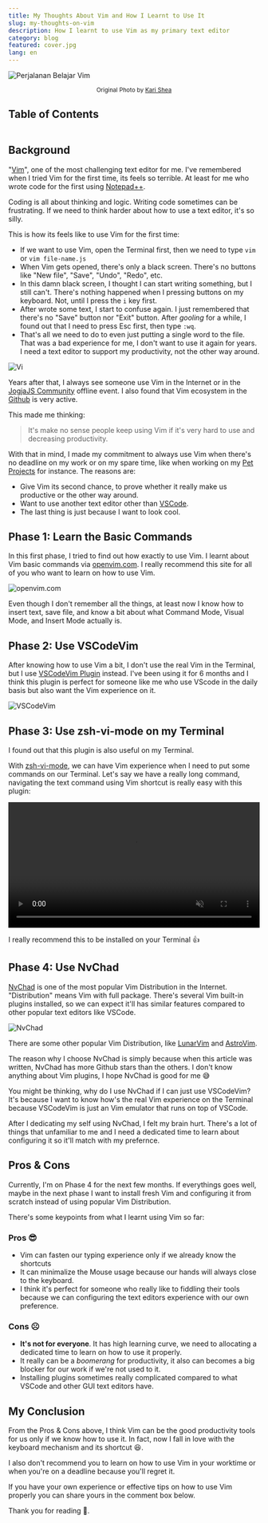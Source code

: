 ```yaml
---
title: My Thoughts About Vim and How I Learnt to Use It
slug: my-thoughts-on-vim
description: How I learnt to use Vim as my primary text editor
category: blog
featured: cover.jpg
lang: en
---
```


<img src="cover.jpg" alt="Perjalanan Belajar Vim" />

<p align="center"><small><span>Original Photo by <a href="https://unsplash.com/photos/macbook-pro-on-top-of-brown-table-1SAnrIxw5OY" target="_blank" rel="noopener">Kari Shea</a></span></small></p>

## Table of Contents

```toc

```

## Background

"[Vim](https://www.vim.org/)", one of the most challenging text editor for me.
I've remembered when I tried Vim for the first time, its feels so terrible. At
least for me who wrote code for the first using
[Notepad++](https://notepad-plus-plus.org/downloads/).

Coding is all about thinking and logic. Writing code sometimes can be
frustrating. If we need to think harder about how to use a text editor, it's so
silly.

This is how its feels like to use Vim for the first time:

- If we want to use Vim, open the Terminal first, then we need to type `vim` or
  `vim file-name.js`
- When Vim gets opened, there's only a black screen. There's no buttons like
  "New file", "Save", "Undo", "Redo", etc.
- In this damn black screen, I thought I can start writing something, but I
  still can't. There's nothing happened when I pressing buttons on my keyboard.
  Not, until I press the `i` key first.
- After wrote some text, I start to confuse again. I just remembered that
  there's no "Save" button nor "Exit" button. After _gooling_ for a while, I
  found out that I need to press Esc first, then type `:wq`.
- That's all we need to do to even just putting a single word to the file. That
  was a bad experience for me, I don't want to use it again for years. I need a
  text editor to support my productivity, not the other way around.

![Vi](images/vi.jpg)

Years after that, I always see someone use Vim in the Internet or in the
[JogjaJS Community](https://jogja.js.org/) offline event. I also found that Vim
ecosystem in the [Github](https://github.com/search?q=vim&type=repositories) is
very active.

This made me thinking:

> It's make no sense people keep using Vim if it's very hard to use and
> decreasing productivity.

With that in mind, I made my commitment to always use Vim when there's no
deadline on my work or on my spare time, like when working on my
[Pet Projects](/pet-projects) for instance. The reasons are:

- Give Vim its second chance, to prove whether it really make us productive or
  the other way around.
- Want to use another text editor other than
  [VSCode](https://code.visualstudio.com/).
- The last thing is just because I want to look cool.

## Phase 1: Learn the Basic Commands

In this first phase, I tried to find out how exactly to use Vim. I learnt about
Vim basic commands via [openvim.com](https://www.openvim.com/). I really
recommend this site for all of you who want to learn on how to use Vim.

![openvim.com](images/openvim.jpg)

Even though I don't remember all the things, at least now I know how to insert
text, save file, and know a bit about what Command Mode, Visual Mode, and Insert
Mode actually is.

## Phase 2: Use VSCodeVim

After knowing how to use Vim a bit, I don't use the real Vim in the Terminal,
but I use
[VSCodeVim Plugin](https://marketplace.visualstudio.com/items?itemName=vscodevim.vim)
instead. I've been using it for 6 months and I think this plugin is perfect for
someone like me who use VScode in the daily basis but also want the Vim
experience on it.

![VSCodeVim](images/vscodevim.jpg)

## Phase 3: Use zsh-vi-mode on my Terminal

I found out that this plugin is also useful on my Terminal.

With [zsh-vi-mode](https://github.com/jeffreytse/zsh-vi-mode), we can have Vim
experience when I need to put some commands on our Terminal. Let's say we have a
really long command, navigating the text command using Vim shortcut is really
easy with this plugin:

<p class="flex justify-center">
    <video autoplay loop muted playsinline style="width: 600px; max-width: 100%;">
      <source src="images/zsh-vi-mode.webm" type="video/webm">
      <source src="images/zsh-vi-mode.mp4" type="video/mp4">
    </video>
</p>

I really recommend this to be installed on your Terminal 👍

## Phase 4: Use NvChad

[NvChad](https://nvchad.com/) is one of the most popular Vim Distribution in the
Internet. "Distribution" means Vim with full package. There's several Vim
built-in plugins installed, so we can expect it'll has similar features compared
to other popular text editors like VSCode.

![NvChad](images/nvchad.jpg)

There are some other popular Vim Distribution, like
[LunarVim](https://www.lunarvim.org/) and [AstroVim](https://astronvim.com/).

The reason why I choose NvChad is simply because when this article was written,
NvChad has more Github stars than the others. I don't know anything about Vim
plugins, I hope NvChad is good for me 😅

You might be thinking, why do I use NvChad if I can just use VSCodeVim? It's
because I want to know how's the real Vim experience on the Terminal because
VSCodeVim is just an Vim emulator that runs on top of VSCode.

After I dedicating my self using NvChad, I felt my brain hurt. There's a lot of
things that unfamiliar to me and I need a dedicated time to learn about
configuring it so it'll match with my prefernce.

## Pros & Cons

Currently, I'm on Phase 4 for the next few months. If everythings goes well,
maybe in the next phase I want to install fresh Vim and configuring it from
scratch instead of using popular Vim Distribution.

There's some keypoints from what I learnt using Vim so far:

### Pros 😎

- Vim can fasten our typing experience only if we already know the shortcuts
- It can minimalize the Mouse usage because our hands will always close to the
  keyboard.
- I think it's perfect for someone who really like to fiddling their tools
  because we can configuring the text editors experience with our own
  preference.

### Cons ☹️

- **It's not for everyone**. It has high learning curve, we need to allocating a
  dedicated time to learn on how to use it properly.
- It really can be a _boomerang_ for productivity, it also can becomes a big
  blocker for our work if we're not used to it.
- Installing plugins sometimes really complicated compared to what VSCode and
  other GUI text editors have.

## My Conclusion

From the Pros & Cons above, I think Vim can be the good productivity tools for
us only if we know how to use it. In fact, now I fall in love with the keyboard
mechanism and its shortcut 😆.

I also don't recommend you to learn on how to use Vim in your worktime or when
you're on a deadline because you'll regret it.

If you have your own experience or effective tips on how to use Vim properly you
can share yours in the comment box below.

Thank you for reading 👋.
